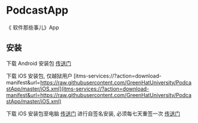 # PodcastApp
《 软件那些事儿》App

## 安装

下载 Android 安装包 [传送门](https://github.com/GreenHatUniversity/PodcastApp/releases/download/v1.0.0/PodcastApp-Android-v1.0.0-release.apk)

下载 iOS 安装包, 仅越狱用户 [itms-services://?action=download-manifest&url=https://raw.githubusercontent.com/GreenHatUniversity/PodcastApp/master/iOS.xml](itms-services://?action=download-manifest&url=https://raw.githubusercontent.com/GreenHatUniversity/PodcastApp/master/iOS.xml)

下载 iOS 安装包至电脑 [传送门](https://github.com/GreenHatUniversity/PodcastApp/releases/download/v1.0.0/PodcastApp-iOS-v1.0.0-release.ipa)
进行自签名安装, 必须每七天重签一次 [传送门](http://www.cydiaimpactor.com/)
